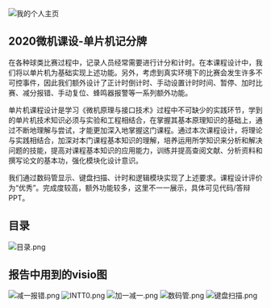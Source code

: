 ![我的个人主页](https://xbchub.github.io/)

## 2020微机课设-单片机记分牌
在各种球类比赛过程中，记录人员经常需要进行计分和计时。在本课程设计中，我们将以单片机为基础实现上述功能。另外，考虑到真实环境下的比赛会发生许多不可控事件，因此我们额外设计了正计时倒计时、手动设置计时时间、暂停、加时比赛、减分报错、手动复位、蜂鸣器报警等一系列额外功能。

单片机课程设计是学习《微机原理与接口技术》过程中不可缺少的实践环节，学到的单片机技术知识必须与实验和工程相结合，在掌握其基本原理知识的基础上，通过不断地理解与尝试，才能更加深入地掌握这门课程。通过本次课程设计，将理论与实践相结合，加深对本门课程基本知识的理解，培养运用所学知识来分析和解决问题的技能，提高对课程基本知识的应用能力，训练并提高查阅文献、分析资料和撰写论文的基本功，强化模块化设计意识。

我们通过数码管显示、键盘扫描、计时和逻辑模块实现了上述要求。课程设计评价为“优秀”。完成度较高，额外功能较多，这里不一一展示，具体可见代码/答辩PPT。

## 目录
![目录.png](https://i.loli.net/2021/05/21/pogfN2ZPA94xG3y.png)
## 报告中用到的visio图

![减一报错.png](https://i.loli.net/2021/05/21/9CPun5r4ypBGINf.png)
![INTT0.png](https://i.loli.net/2021/05/21/15oIgBWdaKCOhXM.png)
![加一减一.png](https://i.loli.net/2021/05/21/zdRAIYL36KbJFm2.png)
![数码管.png](https://i.loli.net/2021/05/21/TyYoMBJz1h7tQlc.png)
![键盘扫描.png](https://i.loli.net/2021/05/21/LPM3ipb6zfkvDKq.png)


